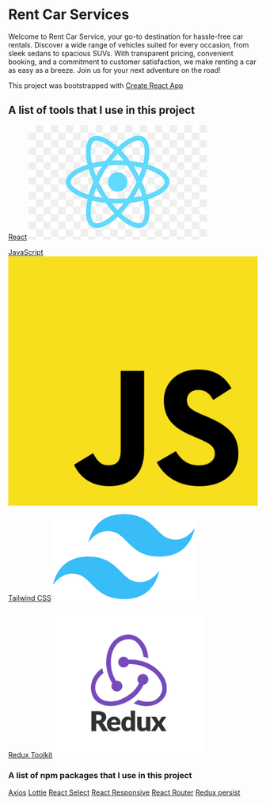 # Rent Car Services

Welcome to Rent Car Service, your go-to destination for hassle-free car rentals. Discover a wide range of vehicles suited for every occasion, from sleek sedans to spacious SUVs. With transparent pricing, convenient booking, and a commitment to customer satisfaction, we make renting a car as easy as a breeze. Join us for your next adventure on the road!

This project was bootstrapped with [Create React App](https://github.com/facebook/create-react-app)

## A list of tools that I use in this project

[React](https://react.dev/)
![React](./assets/react-logo.png)

[JavaScript](#)
![JavaScript](./assets/js-logo.png)

[Tailwind CSS](https://tailwindcss.com/)
![Tailwind](./assets/tailwind-logo.png)

[Redux Toolkit](https://redux.js.org/)
![Redux](./assets/redux-logo.png)

### A list of npm packages that I use in this project

[Axios](https://axios-http.com/)
[Lottie](https://lottiereact.com/)
[React Select](https://react-select.com/)
[React Responsive](https://github.com/yocontra/react-responsive)
[React Router](https://reactrouter.com/)
[Redux persist](https://github.com/rt2zz/redux-persist)